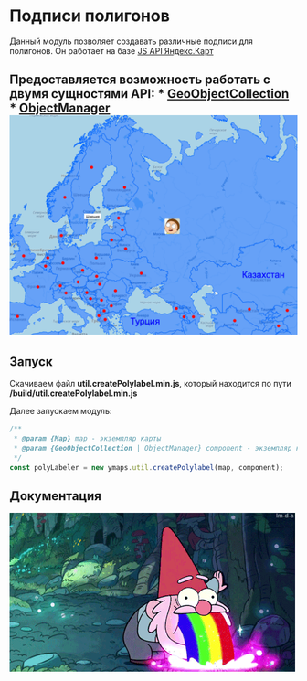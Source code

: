 Подписи полигонов
===================


Данный модуль позволяет создавать различные подписи для полигонов.
Он работает на базе [JS API Яндекс.Карт](https://tech.yandex.ru/maps/doc/jsapi/2.1/quick-start/tasks/quick-start-docpage/)

Предоставляется возможность работать с двумя сущностями API: 
	* [GeoObjectCollection](https://tech.yandex.ru/maps/doc/jsapi/2.1/ref/reference/GeoObjectCollection-docpage/)
	* [ObjectManager](https://tech.yandex.ru/maps/doc/jsapi/2.1/ref/reference/ObjectManager-docpage/)
![Пример](./readme-src/screen.png)
----------

Запуск
-------------
Скачиваем файл **util.createPolylabel.min.js**, который находится по пути **/build/util.createPolylabel.min.js**

Далее запускаем модуль:
```js
/**
 * @param {Map} map - экземпляр карты
 * @param {GeoObjectCollection | ObjectManager} component - экземпляр коллекции или менеджера объектов, в котором находятся полигоны для подписи
 */
const polyLabeler = new ymaps.util.createPolylabel(map, component);

```

Документация
-------------
![Пример](./readme-src/gnom.gif)